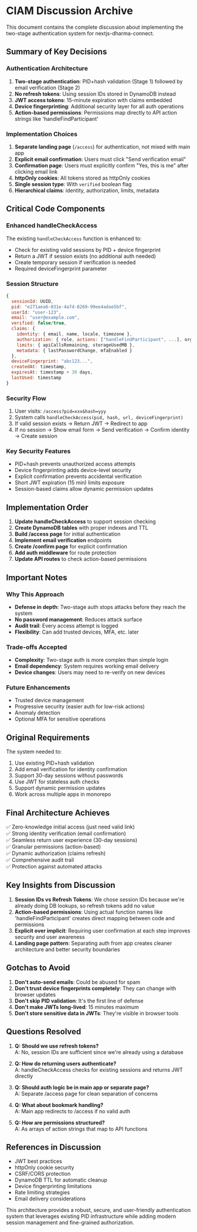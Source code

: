 # CIAM Discussion Archive

This document contains the complete discussion about implementing the two-stage authentication system for nextjs-dharma-connect.

## Summary of Key Decisions

### Authentication Architecture
1. **Two-stage authentication**: PID+hash validation (Stage 1) followed by email verification (Stage 2)
2. **No refresh tokens**: Using session IDs stored in DynamoDB instead
3. **JWT access tokens**: 15-minute expiration with claims embedded
4. **Device fingerprinting**: Additional security layer for all auth operations
5. **Action-based permissions**: Permissions map directly to API action strings like 'handleFindParticipant'

### Implementation Choices
1. **Separate landing page** (`/access`) for authentication, not mixed with main app
2. **Explicit email confirmation**: Users must click "Send verification email" 
3. **Confirmation page**: Users must explicitly confirm "Yes, this is me" after clicking email link
4. **httpOnly cookies**: All tokens stored as httpOnly cookies
5. **Single session type**: With `verified` boolean flag
6. **Hierarchical claims**: identity, authorization, limits, metadata

## Critical Code Components

### Enhanced handleCheckAccess
The existing `handleCheckAccess` function is enhanced to:
- Check for existing valid sessions by PID + device fingerprint
- Return a JWT if session exists (no additional auth needed)
- Create temporary session if verification is needed
- Required deviceFingerprint parameter

### Session Structure
```javascript
{
  sessionId: UUID,
  pid: "e271aea6-031e-4a7d-8269-99ee4adae5bf",
  userId: "user-123",
  email: "user@example.com",
  verified: false/true,
  claims: {
    identity: { email, name, locale, timezone },
    authorization: { role, actions: ["handleFindParticipant", ...], organizationId },
    limits: { apiCallsRemaining, storageUsedMB },
    metadata: { lastPasswordChange, mfaEnabled }
  },
  deviceFingerprint: "abc123...",
  createdAt: timestamp,
  expiresAt: timestamp + 30 days,
  lastUsed: timestamp
}
```

### Security Flow
1. User visits: `/access?pid=xxx&hash=yyy`
2. System calls `handleCheckAccess(pid, hash, url, deviceFingerprint)`
3. If valid session exists → Return JWT → Redirect to app
4. If no session → Show email form → Send verification → Confirm identity → Create session

### Key Security Features
- PID+hash prevents unauthorized access attempts
- Device fingerprinting adds device-level security
- Explicit confirmation prevents accidental verification
- Short JWT expiration (15 min) limits exposure
- Session-based claims allow dynamic permission updates

## Implementation Order

1. **Update handleCheckAccess** to support session checking
2. **Create DynamoDB tables** with proper indexes and TTL
3. **Build /access page** for initial authentication
4. **Implement email verification** endpoints
5. **Create /confirm page** for explicit confirmation
6. **Add auth middleware** for route protection
7. **Update API routes** to check action-based permissions

## Important Notes

### Why This Approach
- **Defense in depth**: Two-stage auth stops attacks before they reach the system
- **No password management**: Reduces attack surface
- **Audit trail**: Every access attempt is logged
- **Flexibility**: Can add trusted devices, MFA, etc. later

### Trade-offs Accepted
- **Complexity**: Two-stage auth is more complex than simple login
- **Email dependency**: System requires working email delivery
- **Device changes**: Users may need to re-verify on new devices

### Future Enhancements
- Trusted device management
- Progressive security (easier auth for low-risk actions)
- Anomaly detection
- Optional MFA for sensitive operations

## Original Requirements

The system needed to:
1. Use existing PID+hash validation
2. Add email verification for identity confirmation  
3. Support 30-day sessions without passwords
4. Use JWT for stateless auth checks
5. Support dynamic permission updates
6. Work across multiple apps in monorepo

## Final Architecture Achieves

✅ Zero-knowledge initial access (just need valid link)  
✅ Strong identity verification (email confirmation)  
✅ Seamless return user experience (30-day sessions)  
✅ Granular permissions (action-based)  
✅ Dynamic authorization (claims refresh)  
✅ Comprehensive audit trail  
✅ Protection against automated attacks

## Key Insights from Discussion

1. **Session IDs vs Refresh Tokens**: We chose session IDs because we're already doing DB lookups, so refresh tokens add no value
2. **Action-based permissions**: Using actual function names like 'handleFindParticipant' creates direct mapping between code and permissions
3. **Explicit over implicit**: Requiring user confirmation at each step improves security and user awareness
4. **Landing page pattern**: Separating auth from app creates cleaner architecture and better security boundaries

## Gotchas to Avoid

1. **Don't auto-send emails**: Could be abused for spam
2. **Don't trust device fingerprints completely**: They can change with browser updates
3. **Don't skip PID validation**: It's the first line of defense
4. **Don't make JWTs long-lived**: 15 minutes maximum
5. **Don't store sensitive data in JWTs**: They're visible in browser tools

## Questions Resolved

1. **Q: Should we use refresh tokens?**  
   A: No, session IDs are sufficient since we're already using a database

2. **Q: How do returning users authenticate?**  
   A: handleCheckAccess checks for existing sessions and returns JWT directly

3. **Q: Should auth logic be in main app or separate page?**  
   A: Separate /access page for clean separation of concerns

4. **Q: What about bookmark handling?**  
   A: Main app redirects to /access if no valid auth

5. **Q: How are permissions structured?**  
   A: As arrays of action strings that map to API functions

## References in Discussion

- JWT best practices
- httpOnly cookie security
- CSRF/CORS protection
- DynamoDB TTL for automatic cleanup
- Device fingerprinting limitations
- Rate limiting strategies
- Email delivery considerations

This architecture provides a robust, secure, and user-friendly authentication system that leverages existing PID infrastructure while adding modern session management and fine-grained authorization.